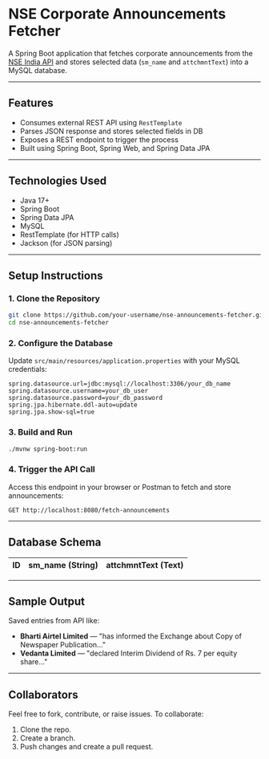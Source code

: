 # NSE Corporate Announcements Fetcher

A Spring Boot application that fetches corporate announcements from the [NSE India API](https://www.nseindia.com/api/corporate-announcements?index=equities) and stores selected data (`sm_name` and `attchmntText`) into a MySQL database.

---

## Features

- Consumes external REST API using `RestTemplate`
- Parses JSON response and stores selected fields in DB
- Exposes a REST endpoint to trigger the process
- Built using Spring Boot, Spring Web, and Spring Data JPA

---

## Technologies Used

- Java 17+
- Spring Boot
- Spring Data JPA
- MySQL
- RestTemplate (for HTTP calls)
- Jackson (for JSON parsing)

---

## Setup Instructions

### 1. Clone the Repository

```bash
git clone https://github.com/your-username/nse-announcements-fetcher.git
cd nse-announcements-fetcher
````

### 2. Configure the Database

Update `src/main/resources/application.properties` with your MySQL credentials:

```properties
spring.datasource.url=jdbc:mysql://localhost:3306/your_db_name
spring.datasource.username=your_db_user
spring.datasource.password=your_db_password
spring.jpa.hibernate.ddl-auto=update
spring.jpa.show-sql=true
```

### 3. Build and Run

```bash
./mvnw spring-boot:run
```

### 4. Trigger the API Call

Access this endpoint in your browser or Postman to fetch and store announcements:

```
GET http://localhost:8080/fetch-announcements
```

---

## Database Schema

| ID | sm\_name (String) | attchmntText (Text) |
| -- | ----------------- | ------------------- |

---

## Sample Output

Saved entries from API like:

* **Bharti Airtel Limited** — "has informed the Exchange about Copy of Newspaper Publication..."
* **Vedanta Limited** — "declared Interim Dividend of Rs. 7 per equity share..."

---

## Collaborators

Feel free to fork, contribute, or raise issues.
To collaborate:

1. Clone the repo.
2. Create a branch.
3. Push changes and create a pull request.
